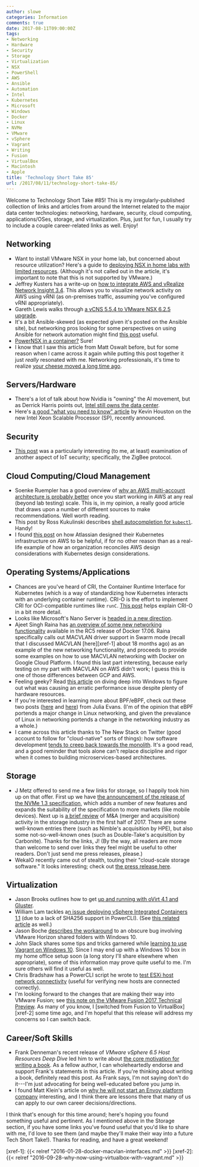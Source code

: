 ```yaml
---
author: slowe
categories: Information
comments: true
date: 2017-08-11T09:00:00Z
tags:
- Networking
- Hardware
- Security
- Storage
- Virtualization
- NSX
- PowerShell
- AWS
- Ansible
- Automation
- Intel
- Kubernetes
- Microsoft
- Windows
- Docker
- Linux
- NVMe
- VMware
- vSphere
- Vagrant
- Writing
- Fusion
- VirtualBox
- Macintosh
- Apple
title: 'Technology Short Take 85'
url: /2017/08/11/technology-short-take-85/
---
```


Welcome to Technology Short Take #85! This is my irregularly-published collection of links and articles from around the Internet related to the major data center technologies: networking, hardware, security, cloud computing, applications/OSes, storage, and virtualization. Plus, just for fun, I usually try to include a couple career-related links as well. Enjoy!<!--more-->

## Networking

* Want to install VMware NSX in your home lab, but concerned about resource utilization? Here's a guide to [deploying NSX in home labs with limited resources][link-13]. (Although it's not called out in the article, it's important to note that this is not supported by VMware.)
* Jeffrey Kusters has a write-up on [how to integrate AWS and vRealize Network Insight 3.4][link-14]. This allows you to visualize network activity on AWS using vRNI (as on-premises traffic, assuming you've configured vRNI appropriately).
* Gareth Lewis walks through [a vCNS 5.5.4 to VMware NSX 6.2.5 upgrade][link-15].
* It's a bit Ansible-skewed (as expected given it's posted on the Ansible site), but networking pros looking for some perspectives on using Ansible for network automation might find [this post][link-26] useful.
* [PowerNSX in a container?][link-27] Sure!
* I know that I saw this article from Matt Oswalt before, but for some reason when I came across it again while putting this post together it just _really_ resonated with me. Networking professionals, it's time to realize [your cheese moved a long time ago][link-28].

## Servers/Hardware

* There's a lot of talk about how Nvidia is "owning" the AI movement, but as Derrick Harris points out, [Intel still owns the data center][link-19].
* Here's [a good "what you need to know" article][link-25] by Kevin Houston on the new Intel Xeon Scalable Processor (SP), recently announced.

## Security

* [This post][link-12] was a particularly interesting (to me, at least) examination of another aspect of IoT security; specifically, the ZigBee protocol.

## Cloud Computing/Cloud Management

* Soenke Ruempler has a good overview of [why an AWS multi-account architecture is probably better][link-6] once you start working in AWS at any real (beyond lab testing) scale. This is, in my opinion, a really good article that draws upon a number of different sources to make recommendations. Well worth reading.
* This post by Ross Kukulinski describes [shell autocompletion for `kubectl`][link-9]. Handy!
* I found [this post][link-10] on how Atlassian designed their Kubernetes infrastructure on AWS to be helpful, if for no other reason than as a real-life example of how an organization reconciles AWS design considerations with Kubernetes design considerations.

## Operating Systems/Applications

* Chances are you've heard of CRI, the Container Runtime Interface for Kubernetes (which is a way of standardizing how Kubernetes interacts with an underlying container runtime). CRI-O is the effort to implement CRI for OCI-compatible runtimes like `runC`. [This post][link-1] helps explain CRI-O in a bit more detail.
* Looks like Microsoft's Nano Server is [headed in a new direction][link-3].
* Ajeet Singh Raina has [an overview of some new networking functionality][link-7] available in the RC5 release of Docker 17.06. Raina specifically calls out MACVLAN driver support in Swarm mode (recall that I discussed MACVLAN [here][xref-1] about 18 months ago) as an example of the new networking functionality, and proceeds to provide some examples on how to use MACVLAN networking with Docker on Google Cloud Platform. I found this last part interesting, because early testing on my part with MACVLAN on AWS didn't work; I guess this is one of those differences between GCP and AWS.
* Feeling geeky? Read [this article][link-8] on diving deep into Windows to figure out what was causing an erratic performance issue despite plenty of hardware resources.
* If you're interested in learning more about BPF/eBPF, check out these two posts ([here][link-17] and [here][link-18]) from Julia Evans. (I'm of the opinion that eBPF portends a major change in Linux networking, and given the prevalance of Linux in networking portends a change in the networking industry as a whole.)
* I came across this article thanks to The New Stack on Twitter (good account to follow for "cloud-native" sorts of things): how software development [tends to creep back towards the monolith][link-29]. It's a good read, and a good reminder that tools alone can't replace discipline and rigor when it comes to building microservices-based architectures.

## Storage

* J Metz offered to send me a few links for storage, so I happily took him up on that offer. First up we have [the announcement of the release of the NVMe 1.3 specification][link-4], which adds a number of new features and expands the suitability of the specification to more markets (like mobile devices). Next up is [a brief review][link-5] of M&A (merger and acquisition) activity in the storage industry in the first half of 2017. There are some well-known entries there (such as Nimble's acquisition by HPE), but also some not-so-well-known ones (such as Double-Take's acquisition by Carbonite). Thanks for the links, J! (By the way, all readers are more than welcome to send over links they feel might be useful to other readers. Don't just send me press releases, please.)
* WekaIO recently came out of stealth, touting their "cloud-scale storage software." It looks interesting; check out [the press release here][link-20].

## Virtualization

* Jason Brooks outlines how to get [up and running with oVirt 4.1 and Gluster][link-2].
* William Lam tackles a[n issue deploying vSphere Integrated Containers 1.1][link-21] (due to a lack of SHA256 support in PowerCLI). (See [this related article][link-22] as well.)
* Jason Boche [describes the workaround][link-23] to an obscure bug involving VMware Horizon shared folders with Windows 10.
* John Slack shares some tips and tricks garnered while [learning to use Vagrant on Windows 10][link-24]. Since I may end up with a Windows 10 box in my home office setup soon (a long story I'll share elsewhere when appropriate), some of this information may prove quite useful to me. I'm sure others will find it useful as well.
* Chris Bradshaw has a PowerCLI script he wrote to [test ESXi host network connectivity][link-30] (useful for verifying new hosts are connected correctly).
* I'm looking forward to the changes that are making their way into VMware Fusion; see [this note on the VMware Fusion 2017 Technical Preview][link-31]. As many of you know, I [switched from Fusion to VirtualBox][xref-2] some time ago, and I'm hopeful that this release will address my concerns so I can switch back.

## Career/Soft Skills

* Frank Denneman's recent release of _VMware vSphere 6.5 Host Resources Deep Dive_ led him to write about [the core motivation for writing a book][link-11]. As a fellow author, I can wholeheartedly endorse and support Frank's statements in this article. If you're thinking about writing a book, definitely read this post. As Frank says, I'm not saying don't do it---I'm just advocating for being well-educated before you jump in.
* I found Matt Klein's article on [why he will not start an Envoy platform company][link-16] interesting, and I think there are lessons there that many of us can apply to our own career decisions/directions.

I think that's enough for this time around; here's hoping you found something useful and pertinent. As I mentioned above in the Storage section, if you have some links you've found useful that you'd like to share with me, I'd love to see them (and maybe they'll make their way into a future Tech Short Take!). Thanks for reading, and have a great weekend!



[link-1]: https://www.projectatomic.io/blog/2017/06/6-reasons-why-cri-o-is-the-best-runtime-for-kubernetes/
[link-2]: https://www.ovirt.org/blog/2017/04/up-and-running-with-ovirt-4.1-and-gluster-storage/
[link-3]: http://www.zdnet.com/article/microsofts-nano-server-what-to-expect-this-fall/
[link-4]: http://www.businesswire.com/news/home/20170621005405/en/NVMe-Revision-1.3-Expands-Reach-Fast-Storage
[link-5]: http://www.storagenewsletter.com/2017/06/21/14-mas-in-storage-industry-at-mid-year-2017/
[link-6]: https://ruempler.eu/2017/07/09/advantages-aws-multi-account-architecture/index.html
[link-7]: http://collabnix.com/docker-17-06-swarm-mode-now-with-macvlan-support/
[link-8]: https://randomascii.wordpress.com/2017/07/09/24-core-cpu-and-i-cant-move-my-mouse/
[link-9]: https://blog.heptio.com/kubectl-shell-autocomplete-heptioprotip-48dd023e0bf3
[link-10]: https://developer.atlassian.com/blog/2017/07/kubernetes-infra-on-aws/
[link-11]: http://frankdenneman.nl/2017/07/11/exploring-core-motivation-writing-book/
[link-12]: https://blog.acolyer.org/2017/06/22/iot-goes-nuclear-creating-a-zigbee-chain-reaction/
[link-13]: http://www.virten.net/2016/05/deploy-vmware-nsx-in-homelabs-with-limited-resources/
[link-14]: https://www.jeffreykusters.nl/2017/07/04/integrate-aws-vrealize-network-insight-vrni-3-4/
[link-15]: http://www.virtualaspirations.com/2017/02/20/vmware-vcns-5-5-4-to-nsx-6-2-5-upgrade/
[link-16]: https://medium.com/@mattklein123/optimizing-impact-why-i-will-not-start-an-envoy-platform-company-8904286658cb
[link-17]: https://jvns.ca/blog/2017/06/28/notes-on-bpf---ebpf/
[link-18]: https://jvns.ca/blog/2017/04/07/xdp-bpf-tutorial/
[link-19]: https://architecht.io/dont-forget-that-intel-still-owns-the-data-center-473944d15ce2
[link-20]: http://www.marketwired.com/press-release/wekaio-eliminates-need-legacy-external-storage-with-cloud-scale-storage-software-2225816.htm
[link-21]: http://www.virtuallyghetto.com/2017/06/workaround-to-deploy-vsphere-integrated-containers-1-1-ova-using-powercli-sha256-not-supported.html
[link-22]: http://www.virtuallyghetto.com/2016/11/default-hashing-algorithm-changed-in-ovftool-4-2-preventing-ovfova-import-using-vsphere-c-client.html
[link-23]: http://www.boche.net/blog/index.php/2017/06/12/vmware-horizon-share-folders-issue-with-windows-10/
[link-24]: https://blogs.technet.microsoft.com/virtualization/2017/07/06/vagrant-and-hyper-v-tips-and-tricks/
[link-25]: http://bladesmadesimple.com/2017/07/what-you-need-to-know-about-intel-xeon-sp-cpus/
[link-26]: https://www.ansible.com/blog/five-questions-network-automation
[link-27]: http://networkinferno.net/contain-yourself-powernsx-please
[link-28]: https://keepingitclassless.net/2017/04/cheese-moved-long-time-ago/
[link-29]: http://shiroyasha.io/monorepos-monoliths-in-disguise.html
[link-30]: http://isjw.uk/test-esxi-network/
[link-31]: https://blogs.vmware.com/teamfusion/2017/07/tech-preview-2017.html
[xref-1]: {{< relref "2016-01-28-docker-macvlan-interfaces.md" >}}
[xref-2]: {{< relref "2016-09-28-why-now-using-virtualbox-with-vagrant.md" >}}
